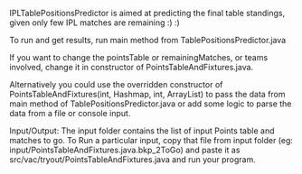 IPLTablePositionsPredictor is aimed at predicting the final table standings, given only few IPL matches are remaining :) :)

To run and get results, run main method from TablePositionsPredictor.java

If you want to change the pointsTable or remainingMatches, or teams involved, change it in constructor of PointsTableAndFixtures.java.

Alternatively you could use the overridden constructor of PointsTableAndFixtures(int, Hashmap, int, ArrayList) to pass the data from main method of TablePositionsPredictor.java or add some logic to parse the data from a file or console input.



Input/Output:
The input folder contains the list of input Points table and matches to go. 
To Run a particular input, copy that file from input folder (eg: input/PointsTableAndFixtures.java.bkp_2ToGo) and paste it as src/vac/tryout/PointsTableAndFixtures.java and run your program.
